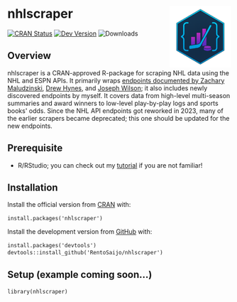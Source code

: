 # nhlscraper <a href="https://rentosaijo.github.io/nhlscraper/"><img src="man/figures/logo.png" align="right" height="138" alt="nhlscraper website" /></a>
[![CRAN Status](https://www.r-pkg.org/badges/version/nhlscraper)](https://CRAN.R-project.org/package=nhlscraper)
[![Dev Version](https://img.shields.io/badge/dev%20ver-0.1.1.9000-red.svg)](https://github.com/nhlscraper)
![Downloads](https://cranlogs.r-pkg.org/badges/grand-total/nhlscraper)

## Overview

nhlscraper is a CRAN-approved R-package for scraping NHL data using the NHL and ESPN APIs. It primarily wraps [endpoints documented by Zachary Maludzinski](https://github.com/Zmalski/NHL-API-Reference), [Drew Hynes](https://gitlab.com/dword4/nhlapi/), and [Joseph Wilson](https://github.com/pseudo-r/Public-ESPN-API); it also includes newly discovered endpoints by myself. It covers data from high-level multi-season summaries and award winners to low-level play-by-play logs and sports books' odds. Since the NHL API endpoints got reworked in 2023, many of the earlier scrapers became deprecated; this one should be updated for the new endpoints.

## Prerequisite

- R/RStudio; you can check out my [tutorial](https://youtu.be/hGM1t6usDQ8) if you are not familiar!

## Installation
Install the official version from [CRAN](https://cran.r-project.org) with:
```
install.packages('nhlscraper')
```

Install the development version from [GitHub](https://github.com/) with:
```
install.packages('devtools')
devtools::install_github('RentoSaijo/nhlscraper')
```

## Setup (example coming soon...)
```
library(nhlscraper)
```

